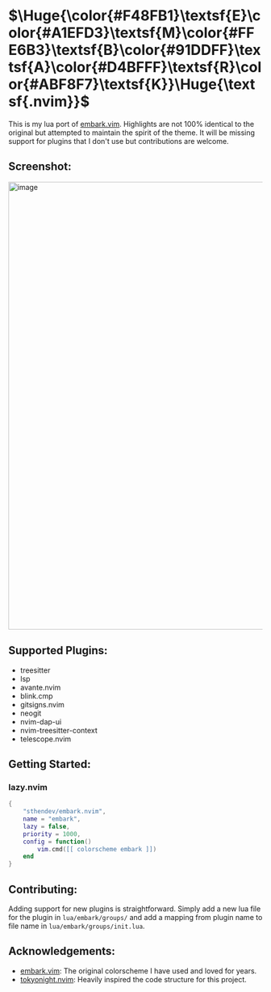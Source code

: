 # $\Huge{\color{#F48FB1}\textsf{E}\color{#A1EFD3}\textsf{M}\color{#FFE6B3}\textsf{B}\color{#91DDFF}\textsf{A}\color{#D4BFFF}\textsf{R}\color{#ABF8F7}\textsf{K}}\Huge{\textsf{.nvim}}$
This is my lua port of [embark.vim](https://github.com/embark-theme/vim). Highlights are not 100% identical to the original but attempted to maintain the spirit of the theme. It will be missing support for plugins that I don't use but contributions are welcome.

## Screenshot:
<img width="1469" height="886" alt="image" src="https://github.com/user-attachments/assets/035e1161-5686-45e1-9e95-56227fb8208c" />

## Supported Plugins:
- treesitter
- lsp
- avante.nvim
- blink.cmp
- gitsigns.nvim
- neogit
- nvim-dap-ui
- nvim-treesitter-context
- telescope.nvim

## Getting Started:

### lazy.nvim
```lua
{
    "sthendev/embark.nvim",
    name = "embark",
    lazy = false,
    priority = 1000,
    config = function()
        vim.cmd([[ colorscheme embark ]])
    end
}
```

## Contributing:
Adding support for new plugins is straightforward. Simply add a new lua file for the plugin in `lua/embark/groups/` and add a mapping from plugin name to file name in `lua/embark/groups/init.lua`.

## Acknowledgements:
- [embark.vim](https://github.com/embark-theme/vim): The original colorscheme I have used and loved for years.
- [tokyonight.nvim](https://github.com/folke/tokyonight.nvim): Heavily inspired the code structure for this project.
